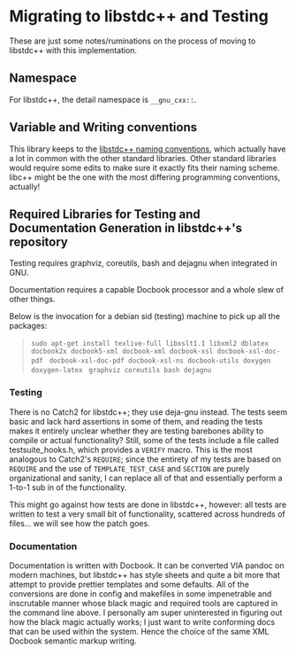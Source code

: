 # Migrating to libstdc++ and Testing

These are just some notes/ruminations on the process of moving to libstdc++ with this implementation.

## Namespace

For libstdc++, the detail namespace is `__gnu_cxx::`.


## Variable and Writing conventions

This library keeps to the [libstdc++ naming conventions](https://gcc.gnu.org/onlinedocs/libstdc++/manual/source_code_style.html), which actually have a lot in common with the other standard libraries. Other standard libraries would require some edits to make sure it exactly fits their naming scheme. libc++ might be the one with the most differing programming conventions, actually!


## Required Libraries for Testing and Documentation Generation in libstdc++'s repository

Testing requires graphviz, coreutils, bash and dejagnu when integrated in GNU.

Documentation requires a capable Docbook processor and a whole slew of other things.

Below is the invocation for a debian sid (testing) machine to pick up all the packages:

> `sudo apt-get install texlive-full libxslt1.1 libxml2 dblatex`
> ` docbook2x docbook5-xml docbook-xml docbook-xsl docbook-xsl-doc-pdf`
> ` docbook-xsl-doc-pdf docbook-xsl-ns docbook-utils doxygen doxygen-latex`
> ` graphviz coreutils bash dejagnu`


### Testing

There is no Catch2 for libstdc++; they use deja-gnu instead. The tests seem basic and lack hard assertions in some of them, and reading the tests makes it entirely unclear whether they are testing barebones ability to compile or actual functionality? Still, some of the tests include a file called testsuite_hooks.h, which provides a `VERIFY` macro. This is the most analogous to Catch2's `REQUIRE`; since the entirety of my tests are based on `REQUIRE` and the use of `TEMPLATE_TEST_CASE` and `SECTION` are purely organizational and sanity, I can replace all of that and essentially perform a 1-to-1 sub in of the functionality.

This might go against how tests are done in libstdc++, however: all tests are written to test a very small bit of functionality, scattered across hundreds of files... we will see how the patch goes.


### Documentation

Documentation is written with Docbook. It can be converted VIA pandoc on modern machines, but libstdc++ has style sheets and quite a bit more that attempt to provide prettier templates and some defaults. All of the conversions are done in config and makefiles in some impenetrable and inscrutable manner whose black magic and required tools are captured in the command line above. I personally am super uninterested in figuring out how the black magic actually works; I just want to write conforming docs that can be used within the system. Hence the choice of the same XML Docbook semantic markup writing.
